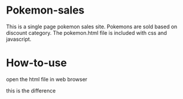 # Pokemon-sales
This is a single page pokemon sales site.
Pokemons are sold based on discount category.
The pokemon.html file is included with css and javascript.
# How-to-use
open the html file in web browser

this is the difference
